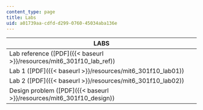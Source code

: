 ```yaml
---
content_type: page
title: Labs
uid: a01739aa-cdfd-d299-0760-45034aba136e
---
```


| LABS |
| --- |
| Lab reference ([PDF]({{< baseurl >}}/resources/mit6_301f10_lab_ref)) |
| Lab 1 ([PDF]({{< baseurl >}}/resources/mit6_301f10_lab01)) |
| Lab 2 ([PDF]({{< baseurl >}}/resources/mit6_301f10_lab02)) |
| Design problem ([PDF]({{< baseurl >}}/resources/mit6_301f10_design))